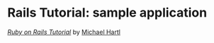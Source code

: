 # Rails Tutorial: sample application

[*Ruby on Rails Tutorial*](http://railstutorial.org) by [Michael Hartl](http://michaelhartl.com/)
